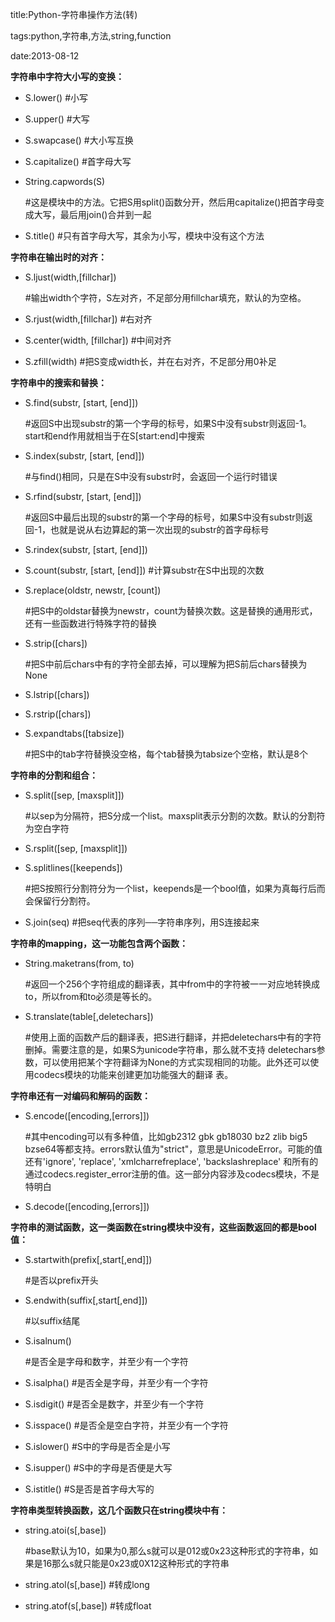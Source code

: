 title:Python-字符串操作方法(转)

tags:python,字符串,方法,string,function

date:2013-08-12

**字符串中字符大小写的变换：**

   * S.lower()   #小写
   * S.upper()   #大写
   * S.swapcase()   #大小写互换
   * S.capitalize()   #首字母大写
   * String.capwords(S) 
      #这是模块中的方法。它把S用split()函数分开，然后用capitalize()把首字母变成大写，最后用join()合并到一起
   * S.title()    #只有首字母大写，其余为小写，模块中没有这个方法
    
**字符串在输出时的对齐：**

   * S.ljust(width,[fillchar]) 
      #输出width个字符，S左对齐，不足部分用fillchar填充，默认的为空格。
   * S.rjust(width,[fillchar])    #右对齐
   * S.center(width, [fillchar])    #中间对齐
   * S.zfill(width)   #把S变成width长，并在右对齐，不足部分用0补足
    
**字符串中的搜索和替换：**

   * S.find(substr, [start, [end]]) 
      #返回S中出现substr的第一个字母的标号，如果S中没有substr则返回-1。start和end作用就相当于在S[start:end]中搜索
   * S.index(substr, [start, [end]]) 
      #与find()相同，只是在S中没有substr时，会返回一个运行时错误
   * S.rfind(substr, [start, [end]]) 
      #返回S中最后出现的substr的第一个字母的标号，如果S中没有substr则返回-1，也就是说从右边算起的第一次出现的substr的首字母标号
   * S.rindex(substr, [start, [end]])
   * S.count(substr, [start, [end]])    #计算substr在S中出现的次数
   * S.replace(oldstr, newstr, [count])  
      #把S中的oldstar替换为newstr，count为替换次数。这是替换的通用形式，还有一些函数进行特殊字符的替换
   * S.strip([chars])
      #把S中前后chars中有的字符全部去掉，可以理解为把S前后chars替换为None
   * S.lstrip([chars])
   * S.rstrip([chars])
   * S.expandtabs([tabsize]) 
      #把S中的tab字符替换没空格，每个tab替换为tabsize个空格，默认是8个

**字符串的分割和组合：**

   * S.split([sep, [maxsplit]])
      #以sep为分隔符，把S分成一个list。maxsplit表示分割的次数。默认的分割符为空白字符
   * S.rsplit([sep, [maxsplit]])
   * S.splitlines([keepends])
      #把S按照行分割符分为一个list，keepends是一个bool值，如果为真每行后而会保留行分割符。
   * S.join(seq) #把seq代表的序列──字符串序列，用S连接起来
    
**字符串的mapping，这一功能包含两个函数：**

   * String.maketrans(from, to)
      #返回一个256个字符组成的翻译表，其中from中的字符被一一对应地转换成to，所以from和to必须是等长的。
   * S.translate(table[,deletechars])
      #使用上面的函数产后的翻译表，把S进行翻译，并把deletechars中有的字符删掉。需要注意的是，如果S为unicode字符串，那么就不支持 deletechars参数，可以使用把某个字符翻译为None的方式实现相同的功能。此外还可以使用codecs模块的功能来创建更加功能强大的翻译 表。

**字符串还有一对编码和解码的函数：**

   * S.encode([encoding,[errors]])
      #其中encoding可以有多种值，比如gb2312 gbk gb18030 bz2 zlib big5 bzse64等都支持。errors默认值为"strict"，意思是UnicodeError。可能的值还有'ignore', 'replace', 'xmlcharrefreplace', 'backslashreplace' 和所有的通过codecs.register_error注册的值。这一部分内容涉及codecs模块，不是特明白
   * S.decode([encoding,[errors]])
    
**字符串的测试函数，这一类函数在string模块中没有，这些函数返回的都是bool值：**

   * S.startwith(prefix[,start[,end]])
      #是否以prefix开头
   * S.endwith(suffix[,start[,end]])
      #以suffix结尾
   * S.isalnum()
      #是否全是字母和数字，并至少有一个字符
   * S.isalpha()  #是否全是字母，并至少有一个字符
   * S.isdigit()  #是否全是数字，并至少有一个字符
   * S.isspace() #是否全是空白字符，并至少有一个字符
   * S.islower() #S中的字母是否全是小写
   * S.isupper() #S中的字母是否便是大写
   * S.istitle() #S是否是首字母大写的
    
**字符串类型转换函数，这几个函数只在string模块中有：**

   * string.atoi(s[,base])
      #base默认为10，如果为0,那么s就可以是012或0x23这种形式的字符串，如果是16那么s就只能是0x23或0X12这种形式的字符串
   * string.atol(s[,base])  #转成long
   * string.atof(s[,base])  #转成float